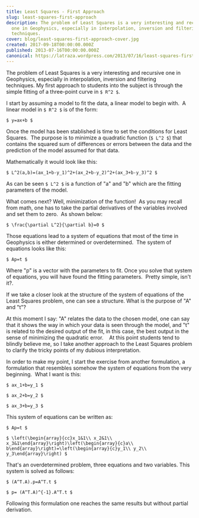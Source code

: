 ```yaml
---
title: Least Squares - First Approach
slug: least-squares-first-approach
description: The problem of Least Squares is a very interesting and recursive
  one in Geophysics, especially in interpolation, inversion and filtering
  techniques.
cover: blog/least-squares-first-approach-cover.jpg
created: 2017-09-18T00:00:00.000Z
published: 2013-07-16T00:00:00.000Z
canonical: https://latraza.wordpress.com/2013/07/16/least-squares-first-approach/
---
```



The problem of Least Squares is a very interesting and recursive one in Geophysics, especially in interpolation, inversion and filtering techniques. My first approach to students into the subject is through the simple fitting of a three-point curve in `$ R^2 $`.

I start by assuming a model to fit the data, a linear model to begin with.  A linear model in `$ R^2 $` is of the form:

`$ y=ax+b $`

Once the model has been stablished is time to set the conditions for Least Squares.  The purpose is to minimize a quadratic function (`$ L^2 $`) that contains the squared sum of differences or errors between the data and the prediction of the model assumed for that data.

Mathematically it would look like this:

`$ L^2(a,b)=(ax_1+b-y_1)^2+(ax_2+b-y_2)^2+(ax_3+b-y_3)^2 $`

As can be seen `$ L^2 $` is a function of "a" and "b" which are the fitting parameters of the model.

What comes next? Well, minimization of the function!  As you may recall from math, one has to take the partial derivatives of the variables involved and set them to zero.  As shown below:

`$ \frac{\partial L^2}{\partial b}=0 $`

Those equations lead to a system of equations that most of the time in Geophysics is either determined or overdetermined.  The system of equations looks like this:

`$ Ap=t $`

Where "p" is a vector with the parameters to fit. Once you solve that system of equations, you will have found the fitting parameters.  Pretty simple, isn't it?.

If we take a closer look at the structure of the system of equations of the Least Squares problem, one can see a structure. What is the purpose of "A" and "t"?

At this moment I say: "A" relates the data to the chosen model, one can say that it shows the way in which your data is seen through the model, and "t" is related to the desired output of the fit, in this case, the best output in the sense of minimizing the quadratic error.    At this point students tend to blindly believe me, so I take another approach to the Least Squares problem to clarify the tricky points of my dubious interpretation.

In order to make my point, I start the exercise from another formulation, a formulation that resembles somehow the system of equations from the very beginning.  What I want is this:

`$ ax_1+b=y_1 $`

`$ ax_2+b=y_2 $`

`$ ax_3+b=y_3 $`

This system of equations can be written as:

`$ Ap=t $`

`$ \left(\begin{array}{cc}x_1&1\\ x_2&1\\ x_3&1\end{array}\right)\left(\begin{array}{c}a\\ b\end{array}\right)=\left(\begin{array}{c}y_1\\ y_2\\ y_3\end{array}\right) $`


That's an overdetermined problem, three equations and two variables. This system is solved as follows:

`$ (A^T.A).p=A^T.t $`

`$ p= (A^T.A)^{-1}.A^T.t $`

Following this formulation one reaches the same results but without partial derivation.

